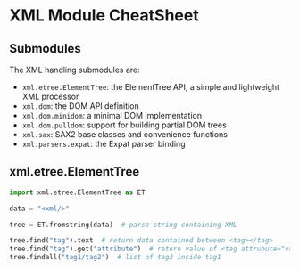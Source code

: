 # XML Module CheatSheet

## Submodules

The XML handling submodules are:

- `xml.etree.ElementTree`: the ElementTree API, a simple and lightweight XML processor
- `xml.dom`: the DOM API definition
- `xml.dom.minidom`: a minimal DOM implementation
- `xml.dom.pulldom`: support for building partial DOM trees
- `xml.sax`: SAX2 base classes and convenience functions
- `xml.parsers.expat`: the Expat parser binding

## xml.etree.ElementTree

```python
import xml.etree.ElementTree as ET

data = "<xml/>"

tree = ET.fromstring(data)  # parse string containing XML

tree.find("tag").text  # return data contained between <tag></tag>
tree.find("tag").get("attribute")  # return value of <tag attrubute="value">
tree.findall("tag1/tag2")  # list of tag2 inside tag1
```
